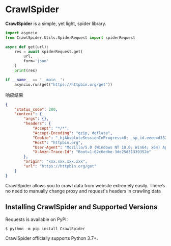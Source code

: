 # CrawlSpider

**CrawlSpider** is a simple, yet light, spider library.


```python
import asyncio
from CrawlSpider.Utils.SpiderRequest import spiderRequest

async def get(url):
    res = await spiderRequest.get(
        url,
        form='json'
    )
    print(res)

if __name__ == '__main__':
    asyncio.run(get("https://httpbin.org/get"))
```

响应结果
```json
{
    "status_code": 200,
    "content": {
        "args": {},
        "headers": {
            "Accept": "*/*",
            "Accept-Encoding": "gzip, deflate",
            "Cookie": "_hjAbsoluteSessionInProgress=0; _sp_id.eeee=d332c9c-a67e-4564-80ed-114737664d84",
            "Host": "httpbin.org",
            "User-Agent": "Mozilla/5.0 (Windows NT 10.0; Win64; x64) AppleWebKit/537.36 (KHTML, like Gecko) Chrome/99.0.4844.51 Safari/537.36",
            "X-Amzn-Trace-Id": "Root=1-62c6edbe-3de25d31339352e"
        },
        "origin": "xxx.xxx.xxx.xxx",
        "url": "https://httpbin.org/get"
    }
}
```

CrawlSpider allows you to crawl data from website extremely easily.
There’s no need to manually change proxy and request's headers in crawling data




## Installing CrawlSpider and Supported Versions

Requests is available on PyPI:

```console
$ python -m pip install CrawlSpider
```

CrawlSpider officially supports Python 3.7+.
    
    
    
    
    
    
    